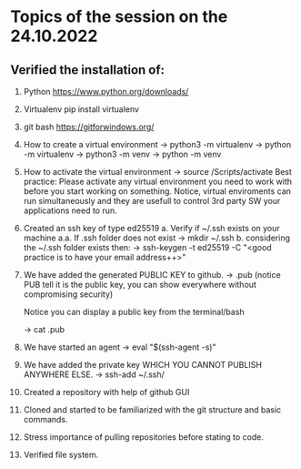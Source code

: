 # Topics of the session on the 24.10.2022
## Verified the installation of:
1. Python https://www.python.org/downloads/
2. Virtualenv pip install virtualenv
3. git bash https://gitforwindows.org/
4. How to create a virtual environment 
    -> python3 -m virtualenv <name of your virtual environment> 
    -> python -m virtualenv <name of your virtual environment> 
    -> python3 -m venv <name of your virtual environment> 
    -> python -m venv <name of your virtual environment> 
5. How to activate the virtual environment
    -> source <virtual environment path>/Scripts/activate
    Best practice: Please activate any virtual environment you need to work with before you start working on something.
    Notice, virtual enviroments can run simultaneously and they are usefull to control 3rd party SW your applications need to run.

6. Created an ssh key of type ed25519 
    a. Verify if ~/.ssh exists on your machine
    a.a. If .ssh folder does not exist 
        -> mkdir ~/.ssh
    b. considering the ~/.ssh folder exists then:
        -> ssh-keygen -t ed25519 -C "<good practice is to have your email address++>"
7. We have added the generated PUBLIC KEY to github.
    -> <filename>.pub (notice PUB tell it is the public key, you can show everywhere without compromising security)

    Notice you can display a public key from the terminal/bash

    -> cat <keyname>.pub

8. We have started an agent
    ->  eval "$(ssh-agent -s)"

9. We have added the private key WHICH YOU CANNOT PUBLISH ANYWHERE ELSE.
    -> ssh-add ~/.ssh/<private key name>

10. Created a repository with help of github GUI

11. Cloned and started to be familiarized with the git structure and basic commands.

12. Stress importance of pulling repositories before stating to code. 

13. Verified file system. 